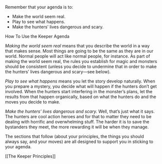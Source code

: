 
Remember that your agenda is to:

- Make the world seem real.
- Play to see what happens.
- Make the hunters’ lives dangerous and scary.

How To Use the Keeper Agenda

*Making the world seem real* means that you describe the world in a way that makes sense. Most things are going to be the same as they are in our world. Normal people will act like normal people, for instance. As part of making the world seem real, the rules you establish for magic and monsters should be consistent (unless you decide to undermine that in order to make the hunters’ lives dangerous and scary—see below).

*Play to see what happens* means you let the story develop naturally. When you prepare a mystery, you decide what will happen if the hunters don’t get involved. When the hunters start interfering in the monster’s plans, let the results from that happen organically, based on what the hunters do and the moves you decide to make.

*Make the hunters’ lives dangerous and scary.* Well, that’s just what it says. The hunters are cool action heroes and for that to matter they need to be dealing with horrific and overwhelming stuff. The harder it is to save the bystanders they meet, the more rewarding it will be when they manage.

The sections that follow (about your principles, the things you should always say, and your moves) are all designed to support you in sticking to your agenda.

[[The Keeper Principles]]
